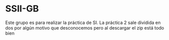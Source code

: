 # SSII-GB
Este grupo es para realizar la práctica de SI.
La práctica 2 sale dividida en dos por algún motivo que desconocemos pero al descargar el zip está todo bien
